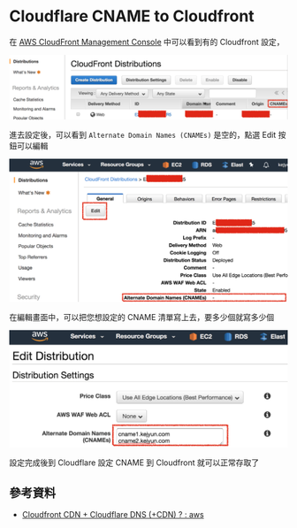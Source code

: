 # Cloudflare CNAME to Cloudfront

在 [AWS CloudFront Management Console](https://console.aws.amazon.com/cloudfront/home) 中可以看到有的 Cloudfront 設定，

![Cloudfront CNAME list](./images/cloudfront-cname-list.png)

進去設定後，可以看到 `Alternate Domain Names (CNAMEs)` 是空的，點選 Edit 按鈕可以編輯

![Cloudfront CNAME Edit button](./images/cloudfront-edit-button.png)

在編輯畫面中，可以把您想設定的 CNAME 清單寫上去，要多少個就寫多少個

![Cloudfront CNAME Edit](./images/cloudfront-edit-cname.png)

設定完成後到 Cloudflare 設定 CNAME 到 Cloudfront 就可以正常存取了


## 參考資料
* [Cloudfront CDN + Cloudflare DNS (+CDN) ? : aws](https://www.reddit.com/r/aws/comments/4ina9r/cloudfront_cdn_cloudflare_dns_cdn/)